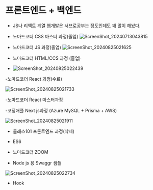 # 프론트엔드 + 백엔드

- JS나 리액트 계열 웹개발은 서브로공부는 정도인데도 꽤 많이 해놨다.
  

- 노마드코더 CSS 마스터 과정(졸업)
  ![ScreenShot_20240713043815](https://github.com/user-attachments/assets/04c1f638-c824-47ab-8640-1dc7cde3c0e8)

- 노마드코더 JS 과정(졸업)
  ![ScreenShot_20240825021625](https://github.com/user-attachments/assets/3bb2e669-e7b8-44d5-9a4f-c777d5baa7e6)

- 노마드코더 HTML/CCS 과정 (졸업)
  
- ![ScreenShot_20240825022439](https://github.com/user-attachments/assets/9a3ef9d3-0f07-4594-8b06-65a2e7149eb8)


-노마드코더 React 과정(수료)

![ScreenShot_20240825021733](https://github.com/user-attachments/assets/f7116a1f-9de1-49a6-88de-bc41abf05c24)

-노마드코더 React 마스터과정

-코딩애플 Next js과정 (Azure MySQL + Prisma + AWS)

![ScreenShot_20240825021911](https://github.com/user-attachments/assets/eb1f5649-de98-4bce-95cb-e6528b58d5af)

- 클래스101 프론트엔드 과정(삭제)

- ES6

- 노마드코더 ZOOM

- Node js 용 Swaggr 샘플
  
![ScreenShot_20240825022734](https://github.com/user-attachments/assets/c0fbea6f-5642-4a51-9cb2-a07d4e116948)

- Hook
